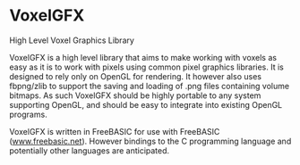 VoxelGFX
========

High Level Voxel Graphics Library

VoxelGFX is a high level library that aims to make working with voxels as easy as it is to work with pixels using common pixel graphics libraries.  It is 
designed to rely only on OpenGL for rendering.  It however also uses fbpng/zlib to support the saving and loading of .png files containing volume 
bitmaps.  As such VoxelGFX should be highly portable to any system supporting OpenGL, and should be easy to integrate into existing OpenGL programs.

VoxelGFX is written in FreeBASIC for use with FreeBASIC (<a href="http://www.freebasic.net">www.freebasic.net</a>).  However bindings to the C 
programming language and potentially other languages are anticipated.